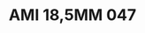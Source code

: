 ---
title: AMI 18,5MM 047
date: 
draft: false

# descripcion
description : Anillo de plata 925 y cubics. Modelo sin fin (toda la vuelta completa del anillo con cubics). Espectacular!

materials: Plata 925

color: 

dimensions: 18,5 mm diámetro

code: 05-28-1214

type: "Anillos"

categories: []

price: $14.350,00

price_eftvo: $12.200,00

# Images
# first image will be shown in the product page
images:
  # - image: "images/path_to_image"
  # La ubicacion de las imagenes es imagenes/Anillos/Anillos.Microcubic/05-28-1214-ami-18,5mm-047
  - image: "./images/anillos/microcubic/05-28-1214-ami-18,5mm-047.jpg"
---
